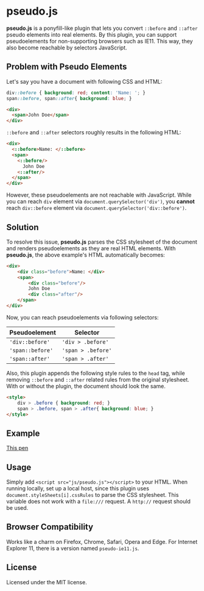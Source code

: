 # pseudo.js

**pseudo.js** is a ponyfill-like plugin that lets you convert `::before` and `::after` pseudo elements into real elements. By this plugin, you can support pseudoelements for non-supporting browsers such as IE11. This way, they also become reachable by selectors JavaScript.

## Problem with Pseudo Elements
Let's say you have a document with following CSS and HTML:
```css
div::before { background: red; content: 'Name: '; }
span::before, span::after{ background: blue; }
```
```html
<div>
  <span>John Doe</span>
</div>
```
`::before` and `::after` selectors roughly results in the following HTML:
```html
<div>
  <::before>Name: </::before>
  <span>
    <::before/>
      John Doe
    <::after/>
  </span>
</div>
```
However, these pseudoelements are not reachable with JavaScript. While you can reach `div` element via `document.querySelector('div')`, you **cannot** reach `div::before` element via `document.querySelector('div::before')`.

## Solution

To resolve this issue, **pseudo.js** parses the CSS stylesheet of the document and renders pseudoelements as they are real HTML elements. With  **pseudo.js**, the above example's HTML automatically becomes:
```html
<div>
    <div class="before">Name: </div>
    <span>
        <div class="before"/>
        John Doe
        <div class="after"/>
    </span>
</div>
```
Now, you can reach pseudoelements via following selectors:


| Pseudoelement | Selector |
|--|--|
|  `'div::before'` | `'div > .before'` |
|  `'span::before'` | `'span > .before'` |
|  `'span::after'` | `'span > .after'` |

Also, this plugin appends the following style rules to the `head` tag, while removing `::before` and `::after` related rules from the original stylesheet. With or  without the plugin, the document should look the same.
```html
<style>
    div > .before { background: red; }
    span > .before, span > .after{ background: blue; }
</style>
```
## Example
[This pen](https://codepen.io/onurkerimov/pen/dKNgZY)

## Usage
Simply add `<script src="js/pseudo.js"></script>` to your HTML. When running locally, set up a local host, since this plugin uses `document.styleSheets[i].cssRules` to parse the CSS stylesheet. This variable does not work with a `file:///` request. A `http://` request should be used.


## Browser Compatibility

Works like a charm on Firefox, Chrome, Safari, Opera and Edge. For Internet Explorer 11, there is a version named `pseudo-ie11.js`.

## License

Licensed under the MIT license.
